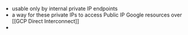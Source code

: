 - usable only by internal private IP endpoints
- a way for these private IPs to access Public IP Google resources over [[GCP Direct Interconnect]]
-
